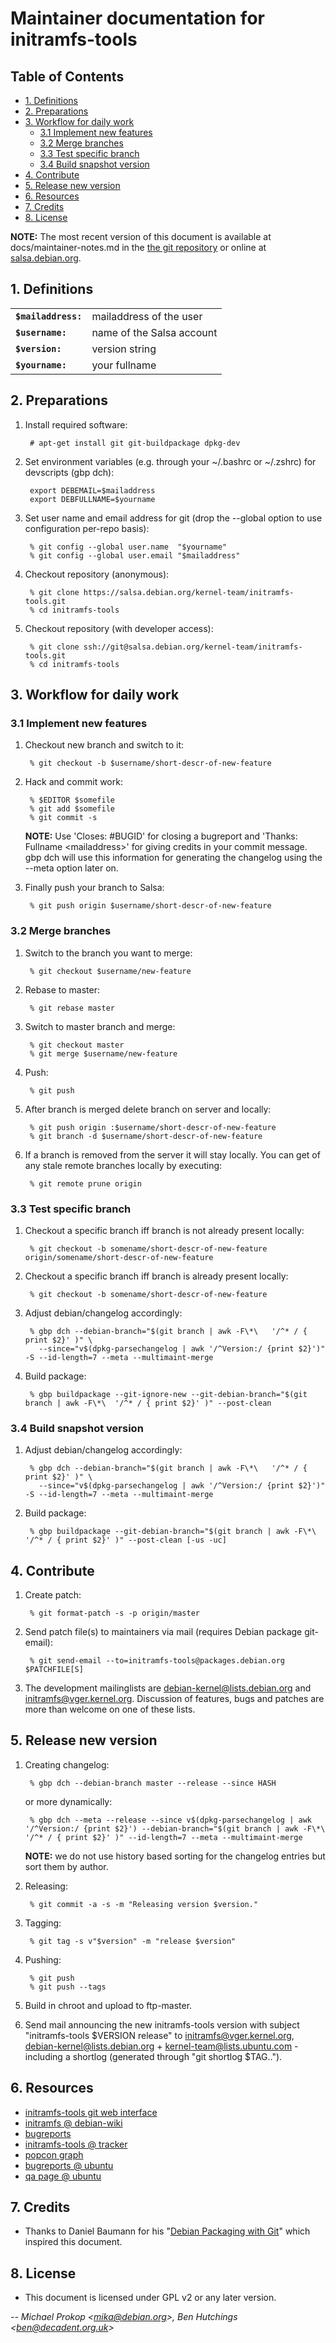 # Maintainer documentation for initramfs-tools

## Table of Contents

* [1. Definitions](#definitions)
* [2. Preparations](#preparations)
* [3. Workflow for daily work](#workflow)
  * [3.1 Implement new features](#newfeature)
  * [3.2 Merge branches](#merge)
  * [3.3 Test specific branch](#test)
  * [3.4 Build snapshot version](#snapshot)
* [4. Contribute](#contribute)
* [5. Release new version](#release)
* [6. Resources](#resources)
* [7. Credits](#credits)
* [8. License](#license)

**NOTE:** The most recent version of this document is available at
docs/maintainer-notes.md in the [the git repository](#checkout)
or online at [salsa.debian.org](https://salsa.debian.org/kernel-team/initramfs-tools/blob/master/docs/maintainer-notes.md).

## <a name="definitions">1. Definitions</a>

<table>
	<tr><td><code><b>$mailaddress:</b></code></td><td>mailaddress of the user</td></tr>
	<tr><td><code><b>$username:</b></code></td><td>name of the Salsa account</td></tr>
	<tr><td><code><b>$version:</b></code></td><td>version string</td></tr>
	<tr><td><code><b>$yourname:</b></code></td><td>your fullname</td></tr>
</table>

## <a name="preparations">2. Preparations</a>

1. Install required software:

        # apt-get install git git-buildpackage dpkg-dev

1. Set environment variables (e.g. through your ~/.bashrc or ~/.zshrc) for devscripts (gbp dch):

        export DEBEMAIL=$mailaddress
        export DEBFULLNAME=$yourname

1. Set user name and email address for git (drop the --global option to use configuration per-repo basis):

        % git config --global user.name  "$yourname"
        % git config --global user.email "$mailaddress"

1. <a name="checkout">Checkout repository (anonymous):</a>

        % git clone https://salsa.debian.org/kernel-team/initramfs-tools.git
        % cd initramfs-tools

1. Checkout repository (with developer access):

        % git clone ssh://git@salsa.debian.org/kernel-team/initramfs-tools.git
        % cd initramfs-tools

## <a name="workflow">3. Workflow for daily work</a>

### <a name="newfeature">3.1 Implement new features</a>

1. Checkout new branch and switch to it:

        % git checkout -b $username/short-descr-of-new-feature

1. Hack and commit work:

        % $EDITOR $somefile
        % git add $somefile
        % git commit -s

   **NOTE:** Use 'Closes: #BUGID' for closing a bugreport and 'Thanks: Fullname
   &lt;mailaddress&gt;' for giving credits in your commit message. gbp dch will use
   this information for generating the changelog using the --meta option later
   on.

1. Finally push your branch to Salsa:

        % git push origin $username/short-descr-of-new-feature

### <a name="merge">3.2 Merge branches</a>

1. Switch to the branch you want to merge:

        % git checkout $username/new-feature

1. Rebase to master:

        % git rebase master

1. Switch to master branch and merge:

        % git checkout master
        % git merge $username/new-feature

1. Push:

        % git push

1. After branch is merged delete branch on server and locally:

        % git push origin :$username/short-descr-of-new-feature
        % git branch -d $username/short-descr-of-new-feature

1. If a branch is removed from the server it will stay locally. You can get of
any stale remote branches locally by executing:

        % git remote prune origin

### <a name="test">3.3 Test specific branch</a>

1. Checkout a specific branch iff branch is not already present locally:

        % git checkout -b somename/short-descr-of-new-feature origin/somename/short-descr-of-new-feature

1. Checkout a specific branch iff branch is already present locally:

        % git checkout -b somename/short-descr-of-new-feature

1. Adjust debian/changelog accordingly:

        % gbp dch --debian-branch="$(git branch | awk -F\*\   '/^* / { print $2}' )" \
          --since="v$(dpkg-parsechangelog | awk '/^Version:/ {print $2}')" -S --id-length=7 --meta --multimaint-merge

1. Build package:

        % gbp buildpackage --git-ignore-new --git-debian-branch="$(git branch | awk -F\*\  '/^* / { print $2}' )" --post-clean

### <a name="snapshot">3.4 Build snapshot version</a>

1. Adjust debian/changelog accordingly:

        % gbp dch --debian-branch="$(git branch | awk -F\*\   '/^* / { print $2}' )" \
          --since="v$(dpkg-parsechangelog | awk '/^Version:/ {print $2}')" -S --id-length=7 --meta --multimaint-merge

1. Build package:

        % gbp buildpackage --git-debian-branch="$(git branch | awk -F\*\  '/^* / { print $2}' )" --post-clean [-us -uc]

## <a name="contribute">4. Contribute</a>

1. Create patch:

        % git format-patch -s -p origin/master

1. Send patch file(s) to maintainers via mail (requires Debian package git-email):

        % git send-email --to=initramfs-tools@packages.debian.org $PATCHFILE[S]

1. The development mailinglists are [debian-kernel@lists.debian.org](mailto:debian-kernel@lists.debian.org)
   and [initramfs@vger.kernel.org](mailto:initramfs@vger.kernel.org).
   Discussion of features, bugs and patches are more than welcome on one
   of these lists.

## <a name="release">5. Release new version</a>

1. Creating changelog:

        % gbp dch --debian-branch master --release --since HASH

   or more dynamically:

        % gbp dch --meta --release --since v$(dpkg-parsechangelog | awk '/^Version:/ {print $2}') --debian-branch="$(git branch | awk -F\*\  '/^* / { print $2}' )" --id-length=7 --meta --multimaint-merge

   **NOTE:** we do not use history based sorting for the changelog entries but
   sort them by author.

1. Releasing:

        % git commit -a -s -m "Releasing version $version."

1. Tagging:

        % git tag -s v"$version" -m "release $version"

1. Pushing:

        % git push
        % git push --tags

1. Build in chroot and upload to ftp-master.

1. Send mail announcing the new initramfs-tools version with subject
   "initramfs-tools $VERSION release" to initramfs@vger.kernel.org,
   debian-kernel@lists.debian.org + kernel-team@lists.ubuntu.com - including a
   shortlog (generated through "git shortlog $TAG..").

## <a name="resources">6. Resources</a>

* [initramfs-tools git web interface](https://salsa.debian.org/kernel-team/initramfs-tools)
* [initramfs @ debian-wiki](https://wiki.debian.org/initramfs)
* [bugreports](https://bugs.debian.org/cgi-bin/pkgreport.cgi?src=initramfs-tools;dist=unstable)
* [initramfs-tools @ tracker](https://tracker.debian.org/pkg/initramfs-tools)
* [popcon graph](https://qa.debian.org/popcon.php?package=initramfs-tools)
* [bugreports @ ubuntu](https://bugs.launchpad.net/ubuntu/+source/initramfs-tools)
* [qa page @ ubuntu](http://status.qa.ubuntu.com/qapkgstatus/initramfs-tools)

## <a name="credits">7. Credits</a>

* Thanks to Daniel Baumann for his "[Debian Packaging with Git](http://documentation.debian-projects.org/other/debian-packaging-git/)" which inspired this document.

## <a name="license">8. License</a>

* This document is licensed under GPL v2 or any later version.

*--  Michael Prokop &lt;[mika@debian.org](mailto:mika@debian.org)&gt;,
Ben Hutchings &lt;[ben@decadent.org.uk](mailto:ben@decadent.org.uk)&gt;*

